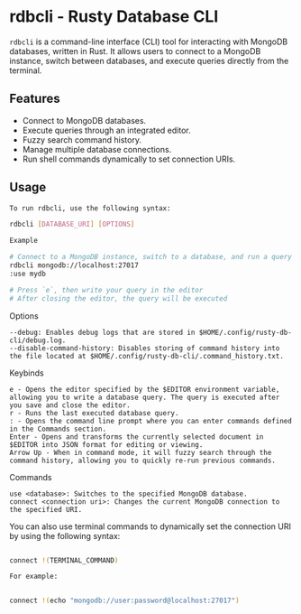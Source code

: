 # rdbcli - Rusty Database CLI

`rdbcli` is a command-line interface (CLI) tool for interacting with MongoDB databases, written in Rust. It allows users to connect to a MongoDB instance, switch between databases, and execute queries directly from the terminal.

## Features

- Connect to MongoDB databases.
- Execute queries through an integrated editor.
- Fuzzy search command history.
- Manage multiple database connections.
- Run shell commands dynamically to set connection URIs.

## Usage
```bash
To run rdbcli, use the following syntax:

rdbcli [DATABASE_URI] [OPTIONS]

Example

# Connect to a MongoDB instance, switch to a database, and run a query
rdbcli mongodb://localhost:27017
:use mydb

# Press `e`, then write your query in the editor
# After closing the editor, the query will be executed
```

Options

    --debug: Enables debug logs that are stored in $HOME/.config/rusty-db-cli/debug.log.
    --disable-command-history: Disables storing of command history into the file located at $HOME/.config/rusty-db-cli/.command_history.txt.

Keybinds

    e - Opens the editor specified by the $EDITOR environment variable, allowing you to write a database query. The query is executed after you save and close the editor.
    r - Runs the last executed database query.
    : - Opens the command line prompt where you can enter commands defined in the Commands section.
    Enter - Opens and transforms the currently selected document in $EDITOR into JSON format for editing or viewing.
    Arrow Up - When in command mode, it will fuzzy search through the command history, allowing you to quickly re-run previous commands.

Commands

    use <database>: Switches to the specified MongoDB database.
    connect <connection uri>: Changes the current MongoDB connection to the specified URI.

You can also use terminal commands to dynamically set the connection URI by using the following syntax:

```bash

connect !(TERMINAL_COMMAND)

For example:


connect !(echo "mongodb://user:password@localhost:27017")
```
